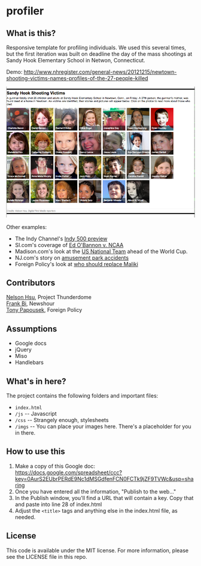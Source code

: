 profiler
========

What is this?
-------------

Responsive template for profiling individuals. We used this several times, but the first iteration was built on deadline the day of the mass shootings at Sandy Hook Elementary School in Netwon, Connecticut.

Demo: http://www.nhregister.com/general-news/20121215/newtown-shooting-victims-names-profiles-of-the-27-people-killed

![Sandy Hook victims](screenshots/profiler.png)

Other examples:
* The Indy Channel's [Indy 500 preview](http://media2.scrippsnationalnews.com/html/indyprofiler/index.html)
* SI.com's coverage of [Ed O'Bannon v. NCAA](http://college-football.si.com/2014/06/05/ed-obannon-ncaa-trial-key-figures/)
* Madison.com's look at the [US National Team](http://host.madison.com/sports/soccer/world-cup/united-states-world-cup-team-profiles/html_ab209018-ec19-11e3-97fb-001a4bcf887a.html) ahead of the World Cup.
* NJ.com's story on [amusement park accidents](http://www.nj.com/news/index.ssf/2014/06/more_accidents_happen_in_water_rides_and_go-karts_data_shows.html)
* Foreign Policy's look at [who should replace Maliki](http://www.foreignpolicy.com/articles/2014/06/24/who_should_replace_maliki_iraq_isis_john_kerry_kurdistan_chalabi_allawi)

Contributors
---------

[Nelson Hsu](https://github.com/hsunelson), Project Thunderdome<br />
[Frank Bi](https://github.com/frankbi), Newshour<br />
[Tony Papousek](https://github.com/TonyPapousekFP), Foreign Policy

Assumptions
-----------

* Google docs
* jQuery
* Miso
* Handlebars

What's in here?
---------------

The project contains the following folders and important files:

* ``index.html``
* ``/js`` -- Javascript
* ``/css`` -- Strangely enough, stylesheets
* ``/imgs`` -- You can place your images here. There's a placeholder for you in there.

How to use this
---------------

1. Make a copy of this Google doc: https://docs.google.com/spreadsheet/ccc?key=0AurS2EUbrPERdE9Nc1dMSGdfenFCN0FCTk9jZF9TVWc&usp=sharing
2. Once you have entered all the information, "Publish to the web..."
3. In the Publish window, you'll find a URL that will contain a key. Copy that and paste into line 28 of index.html
4. Adjust the ``<title>`` tags and anything else in the index.html file, as needed.

License
----------

This code is available under the MIT license. For more information, please see the LICENSE file in this repo.
